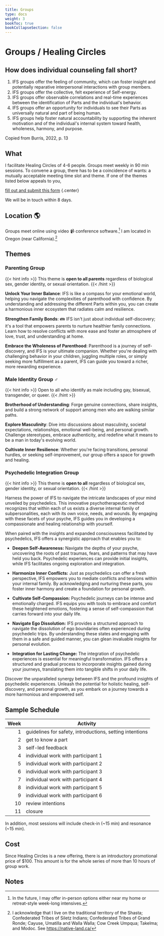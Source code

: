 ```yaml
---
title: Groups
type: docs
weight: 3
bookToc: true
bookCollapseSection: false
---
```


# Groups / Healing Circles

## How does individual counseling fall short?

1. IFS groups offer the feeling of community, which can foster insight and potentially reparative interpersonal interactions with group members.
2. IFS groups offer the collective, felt experience of Self-energy.
3. IFS groups offer observable correlations and real-time experiences between the identification of Parts and the individual's behavior.
4. IFS groups offer an opportunity for individuals to see their Parts as universally natural and part of being human.
5. IFS groups help foster natural accountability by supporting the inherent motivation and of the individual's internal system toward health, wholeness, harmony, and purpose.

Copied from Burris, 2022, p. 13

## What

I facilitate Healing Circles of 4-6 people.
Groups meet weekly in 90 min sessions.
To convene a group, there has to be a coincidence of wants:
a mutually acceptable meeting time slot and theme.
If one of the themes listed below appeals to you,

<a class="glowing" href="https://forms.gle/EM3pmjCRnnZpYYUN7" target="_blank">fill out and submit this form</a>
{.center}

We will be in touch within 8 days.

## Location 🌎

Groups meet online using video 📹 conference software.[^in-person] I am located in Oregon (near California).[^native]

## Themes

### Parenting Group

{{< hint info >}}
This theme is **open to all parents** regardless of biological sex, gender identity, or sexual orientation.
{{< /hint >}}

**Unlock Your Inner Balance**: IFS is like a compass for your emotional world, helping you navigate the complexities of parenthood with confidence. By understanding and addressing the different Parts within you, you can create a harmonious inner ecosystem that radiates calm and resilience.

**Strengthen Family Bonds**: 👪 IFS isn't just about individual self-discovery; it's a tool that empowers parents to nurture healthier family connections. Learn how to resolve conflicts with more ease and foster an atmosphere of love, trust, and understanding at home.

**Embrace the Wholeness of Parenthood**: Parenthood is a journey of self-discovery, and IFS is your ultimate companion. Whether you're dealing with challenging behavior in your children, juggling multiple roles, or simply seeking more fulfillment as a parent, IFS can guide you toward a richer, more rewarding experience.

### Male Identity Group ♂

{{< hint info >}}
Open to all who identify as male including gay, bisexual, transgender, or queer.
{{< /hint >}}

**Brotherhood of Understanding**: Forge genuine connections, share insights, and build a strong network of support among men who are walking similar paths.

**Explore Masculinity**: Dive into discussions about masculinity, societal expectations, relationships, emotional well-being, and personal growth. Challenge stereotypes, embrace authenticity, and redefine what it means to be a man in today's evolving world.

**Cultivate Inner Resilience**: Whether you're facing transitions, personal hurdles, or seeking self-improvement, our group offers a space for growth and healing.

### Psychedelic Integration Group

{{< hint info >}}
This theme is **open to all** regardless of biological sex, gender identity, or sexual orientation.
{{< /hint >}}

Harness the power of IFS to navigate the intricate landscapes of your mind unveiled by psychedelics. This innovative psychotherapeutic method recognizes that within each of us exists a diverse internal family of subpersonalities, each with its own voice, needs, and wounds. By engaging with these facets of your psyche, IFS guides you in developing a compassionate and healing relationship with yourself.

When paired with the insights and expanded consciousness facilitated by psychedelics, IFS offers a synergistic approach that enables you to:

- **Deepen Self-Awareness:** Navigate the depths of your psyche, uncovering the roots of past traumas, fears, and patterns that may have held you back. Psychedelic experiences can provide initial insights, while IFS facilitates ongoing exploration and integration.

- **Harmonize Inner Conflicts:** Just as psychedelics can offer a fresh perspective, IFS empowers you to mediate conflicts and tensions within your internal family. By acknowledging and nurturing these parts, you foster inner harmony and create a foundation for personal growth.

- **Cultivate Self-Compassion:** Psychedelic journeys can be intense and emotionally charged. IFS equips you with tools to embrace and comfort these heightened emotions, fostering a sense of self-compassion that carries forward into your daily life.

- **Navigate Ego Dissolution:** IFS provides a structured approach to navigate the dissolution of ego boundaries often experienced during psychedelic trips. By understanding these states and engaging with them in a safe and guided manner, you can glean invaluable insights for personal evolution.

- **Integration for Lasting Change:** The integration of psychedelic experiences is essential for meaningful transformation. IFS offers a structured and gradual process to incorporate insights gained during your journeys, translating them into tangible shifts in your daily life.

Discover the unparalleled synergy between IFS and the profound insights of psychedelic experiences. Unleash the potential for holistic healing, self-discovery, and personal growth, as you embark on a journey towards a more harmonious and empowered self.

## Sample Schedule

| Week | Activity |
| ----: | -------- |
| 1 | guidelines for safety, introductions, setting intentions |
| 2 | get to know a part |
| 3 | self-led feedback |
| 4 | individual work with participant 1 |
| 5 | individual work with participant 2 |
| 6 | individual work with participant 3 |
| 7 | individual work with participant 4 |
| 8 | individual work with participant 5 |
| 9 | individual work with participant 6 |
| 10 | review intentions |
| 11 | closure |

In addition, most sessions will include check-in (~15 min) and resonance (~15 min).

## Cost

Since Healing Circles is a new offering, there is an introductory promotional price of $100.
This amount is for the whole series of more than 10 hours of group work.

## Notes

[^in-person]: In the future, I may offer in-person options either near my home or retreat-style week-long intensives.

[^native]: I acknowledge that I live on the traditional
territory of the Shasta; Confederated Tribes of Siletz Indians;
Confederated Tribes of Grand Ronde; Cayuse, Umatilla and Walla Walla;
Cow Creek Umpqua; Takelma; and Modoc. See https://native-land.ca/
